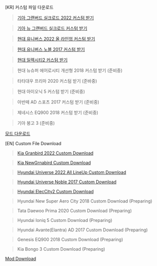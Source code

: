 [KR] 커스텀 파일 다운로드
> [기아 그랜버드 실크로드 2022 커스텀 받기](https://github.com/hochul5470/ets2_k-car/archive/refs/heads/granbird-2022.zip)

> [기아 뉴 그랜버드 실크로드 커스텀 받기](https://github.com/hochul5470/ets2_k-car/archive/refs/heads/granbird-2019.zip)

> [현대 유니버스 2022 올 라인업 커스텀 받기](https://github.com/hochul5470/ets2_k-car/archive/refs/heads/universe-2022.zip)

> [현대 유니버스 노블 2017 커스텀 받기](https://github.com/hochul5470/ets2_k-car/archive/refs/heads/universe-2017.zip)

> [현대 일렉시티2 커스텀 받기](https://github.com/hochul5470/ets2_k-car/archive/refs/heads/eleccity2.zip)

> 현대 뉴슈퍼 에어로시티 개선형 2018 커스텀 받기 (준비중)

> 타타대우 프리마 2020 커스텀 받기 (준바중)

> 현대 아이오닉 5 커스텀 받기 (준비중)

> 아반떼 AD 스포츠 2017 커스텀 받기 (준비중)

>제네시스 EQ900 2018 커스텀 받기 (준비중)

>기아 봉고 3 (준비중)


[모드 다운로드](https://steamcommunity.com/id/hochul0528/myworkshopfiles/?appid=227300)






[EN] Custom File Download
> [Kia Granbird 2022 Custom Download](https://github.com/hochul5470/ets2_k-car/archive/refs/heads/granbird-2022.zip)

> [Kia NewGrnabird Custom Download](https://github.com/hochul5470/ets2_k-car/archive/refs/heads/granbird-2019.zip)

> [Hyundai Universe 2022 All LineUp Custom Download](https://github.com/hochul5470/ets2_k-car/archive/refs/heads/universe-2022.zip)

> [Hyundai Universe Noble 2017 Custom Download](https://github.com/hochul5470/ets2_k-car/archive/refs/heads/universe-2017.zip)

> [Hyundai ElecCity2 Custom Download](https://github.com/hochul5470/ets2_k-car/archive/refs/heads/eleccity2.zip)

> Hyundai New Super Aero City 2018 Custom Download (Preparing)

> Tata Daewoo Prima 2020 Custom Download (Preparing)

> Hyundai Ioniq 5 Custom Download (Preparing)

> Hyundai Avante(Elantra) AD 2017 Custom Download (Preparing)

> Genesis EQ900 2018 Custom Download (Preparing)

> Kia Bongo 3 Custom Download (Preparing)


[Mod Download](https://steamcommunity.com/id/hochul0528/myworkshopfiles/?appid=227300)

